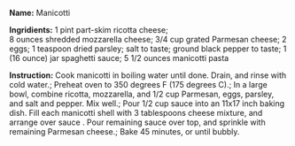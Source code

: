 **Name:**
Manicotti

**Ingridients:**
1 pint part-skim ricotta cheese;  
8 ounces shredded mozzarella cheese; 
3/4 cup grated Parmesan cheese; 
2 eggs; 
1 teaspoon dried parsley; 
salt to taste; 
ground black pepper to taste; 
1 (16 ounce) jar spaghetti sauce; 
5 1/2 ounces manicotti pasta

**Instruction:**
Cook manicotti in boiling water until done. Drain, and rinse with cold 
water.; 
Preheat oven to 350 degrees F (175 degrees C).; 
In a large bowl, combine ricotta, mozzarella, and 1/2 cup Parmesan, eggs, 
parsley, and salt and pepper. Mix well.; 
Pour 1/2 cup sauce into an 11x17 inch baking dish. Fill each manicotti 
shell with 3 tablespoons cheese mixture, and arrange over sauce . Pour 
remaining sauce over top, and sprinkle with remaining Parmesan cheese.; 
Bake 45 minutes, or until bubbly.
